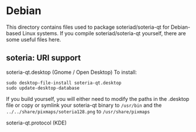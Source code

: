 
Debian
====================
This directory contains files used to package soteriad/soteria-qt
for Debian-based Linux systems. If you compile soteriad/soteria-qt yourself, there are some useful files here.

## soteria: URI support ##


soteria-qt.desktop  (Gnome / Open Desktop)
To install:

	sudo desktop-file-install soteria-qt.desktop
	sudo update-desktop-database

If you build yourself, you will either need to modify the paths in
the .desktop file or copy or symlink your soteria-qt binary to `/usr/bin`
and the `../../share/pixmaps/soteria128.png` to `/usr/share/pixmaps`

soteria-qt.protocol (KDE)


